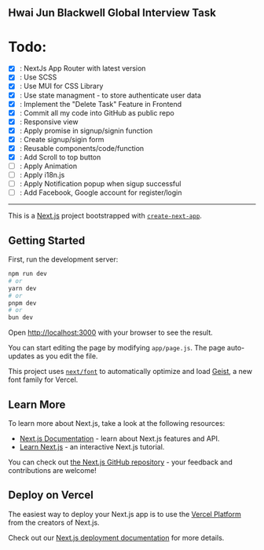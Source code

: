 ## Hwai Jun Blackwell Global Interview Task

# Todo:
- [x] : NextJs App Router with latest version
- [x] : Use SCSS
- [x] : Use MUI for CSS Library
- [x] : Use state managment - to store authenticate user data
- [x] : Implement the "Delete Task" Feature in Frontend
- [x] : Commit all my code into GitHub as public repo
- [x] : Responsive view
- [x] : Apply promise in signup/signin function
- [x] : Create signup/sigin form
- [x] : Reusable components/code/function
- [x] : Add Scroll to top button
- [ ] : Apply Animation
- [ ] : Apply i18n.js
- [ ] : Apply Notification popup when sigup successful
- [ ] : Add Facebook, Google account for register/login

---

This is a [Next.js](https://nextjs.org) project bootstrapped with [`create-next-app`](https://github.com/vercel/next.js/tree/canary/packages/create-next-app).

## Getting Started

First, run the development server:

```bash
npm run dev
# or
yarn dev
# or
pnpm dev
# or
bun dev
```

Open [http://localhost:3000](http://localhost:3000) with your browser to see the result.

You can start editing the page by modifying `app/page.js`. The page auto-updates as you edit the file.

This project uses [`next/font`](https://nextjs.org/docs/app/building-your-application/optimizing/fonts) to automatically optimize and load [Geist](https://vercel.com/font), a new font family for Vercel.

## Learn More

To learn more about Next.js, take a look at the following resources:

- [Next.js Documentation](https://nextjs.org/docs) - learn about Next.js features and API.
- [Learn Next.js](https://nextjs.org/learn) - an interactive Next.js tutorial.

You can check out [the Next.js GitHub repository](https://github.com/vercel/next.js) - your feedback and contributions are welcome!

## Deploy on Vercel

The easiest way to deploy your Next.js app is to use the [Vercel Platform](https://vercel.com/new?utm_medium=default-template&filter=next.js&utm_source=create-next-app&utm_campaign=create-next-app-readme) from the creators of Next.js.

Check out our [Next.js deployment documentation](https://nextjs.org/docs/app/building-your-application/deploying) for more details.

